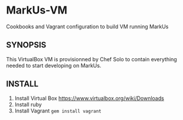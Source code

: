MarkUs-VM
=========

Cookbooks and Vagrant configuration to build VM running MarkUs

## SYNOPSIS

This VirtualBox VM is provisionned by Chef Solo to contain everything needed to start developing on MarkUs.

## INSTALL

1. Install Virtual Box <https://www.virtualbox.org/wiki/Downloads>
2. Install ruby
3. Install Vagrant `gem install vagrant`
